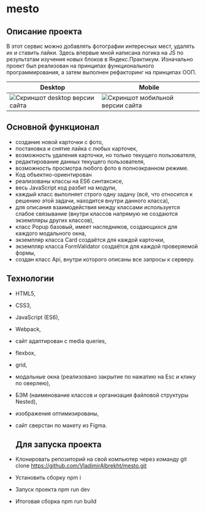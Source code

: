 # mesto

## Описание проекта

В этот сервис можно добавлять фотографии интересных мест, удалять их и ставить лайки. 
Здесь впервые мной написана логика на JS по результатам изучения новых блоков в Яндекс.Практикум. 
Изначально проект был реализован на принципах функционального программирования, а затем выполнен рефакторинг на принципах ООП.

| Desktop | Mobile |
|-------------|-------------|
|![Скриншот desktop версии сайта ](./src/mesto-screen-site-desktop.png)|![Скриншот мобильной версии сайта](./src/mesto-screen-site-mobile.png)|

## Основной функционал

* создание новой карточки с фото,
* постановка и снятие лайка с любых карточек,
* возможность удаления карточки, но только текущего пользователя,
* редактирование данных текущего пользователя,
* возможность просмотра любого фото в полноэкранном режиме.
* Код объектно-ориентирован
* реализованы классы на ES6 синтаксисе,
* весь JavaScript код разбит на модули,
* каждый класс выполняет строго одну задачу (всё, что относится к решению этой задачи, находится внутри данного класса),
* для описания взаимодействия между классами используется слабое связывание (внутри классов напрямую не создаются экземпляры других классов),
* класс Popup базовый, имеет наследников, создающихся для каждого модального окна,
* экземпляр класса Card создаётся для каждой карточки,
* экземпляр класса FormValidator создаётся для каждой проверяемой формы,
* создан класс Api, внутри которого описаны все запросы к серверу.

## Технологии
* HTML5,
* CSS3,
* JavaScript (ES6),
* Webpack,
* сайт адаптирован c media queries,
* flexbox,
* grid,
* модальные окна (реализовано закрытие по нажатию на Esc и клику по оверлею),
* БЭМ (наименование классов и организация файловой структуры Nested),
* изображения оптимизированы,
* сайт сверстан по макету из Figma.

  ## Для запуска проекта
* Клонировать репозиторий на свой компьютер через команду git clone https://github.com/VladimirAlbrekht/mesto.git
* Установить сборку npm i
* Запуск проекта npm run dev
* Итоговая сборка npm run build
